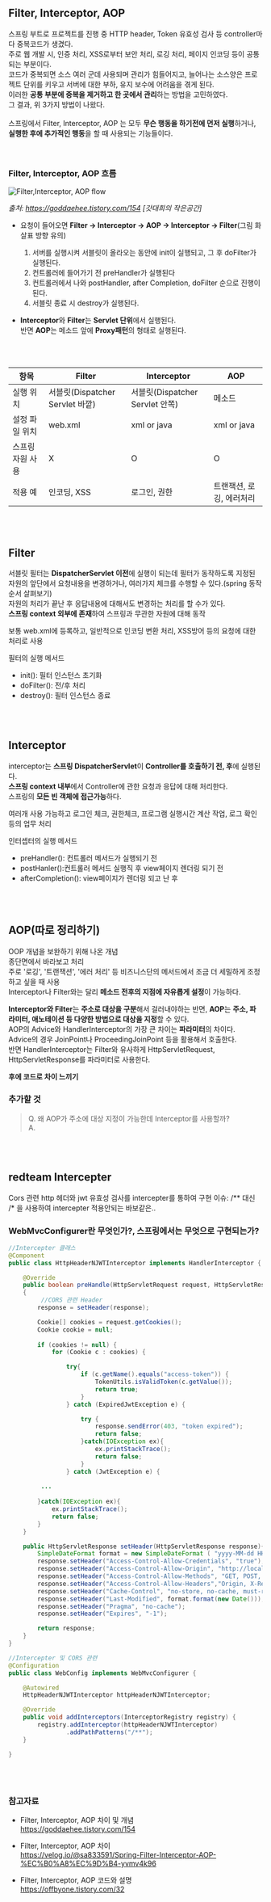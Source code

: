 ## Filter, Interceptor, AOP 

스프링 부트로 프로젝트를 진행 중 HTTP header, Token 유효성 검사 등 controller마다 중복코드가 생겼다.   
주로 웹 개발 시, 인증 처리, XSS로부터 보안 처리, 로깅 처리, 페이지 인코딩 등이 공통되는 부분이다.      
코드가 중복되면 소스 여러 군데 사용되며 관리가 힘들어지고, 늘어나는 소스양은 프로젝트 단위를 키우고 서버에 대한 부하, 유지 보수에 어려움을 겪게 된다.   
이러한 **공통 부분에 중복을 제거하고 한 곳에서 관리**하는 방법을 고민하였다.   
그 결과, 위 3가지 방법이 나왔다.   
<br/>
스프링에서 Filter, Interceptor, AOP 는 모두 **무슨 행동을 하기전에 먼저 실행**하거나, **실행한 후에 추가적인 행동**을 할 때 사용되는 기능들이다.   
<br/>
<br/>
### Filter, Interceptor, AOP 흐름
![Filter,Interceptor, AOP flow](./img/filterNinterceptorNAop.png)

*출처: https://goddaehee.tistory.com/154 [갓대희의 작은공간]*
<br/>

- 요청이 들어오면 **Filter → Interceptor → AOP → Interceptor → Filter**(그림 화살표 방향 유의)
   1. 서버를 실행시켜 서블릿이 올라오는 동안에 init이 실행되고, 그 후 doFilter가 실행된다. 
   2. 컨트롤러에 들어가기 전 preHandler가 실행된다
   3. 컨트롤러에서 나와 postHandler, after Completion, doFilter 순으로 진행이 된다.
   4. 서블릿 종료 시 destroy가 실행된다.
   
- **Interceptor**와 **Filter**는 **Servlet 단위**에서 실행된다.   
반면 **AOP**는 메소드 앞에 **Proxy패턴**의 형태로 실행된다.
<br/>
<br/>

|항목|Filter|Interceptor|AOP|
|------|------|---|---|
|실행 위치|서블릿(Dispatcher Servlet 바깥)|서블릿(Dispatcher Servlet 안쪽)|메소드|
|설정 파일 위치|web.xml|xml or java|xml or java|
|스프링 자원 사용|X|O|O|
|적용 예|인코딩, XSS|로그인, 권한|트랜잭션, 로깅, 에러처리|
<br/>
<br/>

## Filter
서블릿 필터는 **DispatcherServlet 이전**에 실행이 되는데 필터가 동작하도록 지정된 자원의 앞단에서 요청내용을 변경하거나,  여러가지 체크를 수행할 수 있다.(spring 동작 순서 살펴보기)   
자원의 처리가 끝난 후 응답내용에 대해서도 변경하는 처리를 할 수가 있다.   
**스프링 context 외부에 존재**하여 스프링과 무관한 자원에 대해 동작   
   
보통 web.xml에 등록하고, 일반적으로 인코딩 변환 처리, XSS방어 등의 요청에 대한 처리로 사용   

필터의 실행 메서드
- init(): 필터 인스턴스 초기화
- doFilter(): 전/후 처리
- destroy(): 필터 인스턴스 종료
<br/>
<br/>
   
## Interceptor
interceptor는 **스프링 DispatcherServlet**이 **Controller를 호출하기 전, 후**에 실행된다.   
**스프링 context 내부**에서 Controller에 관한 요청과 응답에 대해 처리한다.   
스프링의 **모든 빈 객체에 접근가능**하다.   
   
여러개 사용 가능하고 로그인 체크, 권한체크, 프로그램 실행시간 계산 작업, 로그 확인 등의 업무 처리   
   
인터셉터의 실행 메서드
- preHandler(): 컨트롤러 메서드가 실행되기 전
- postHanler():컨트롤러 메서드 실행직 후 view페이지 렌더링 되기 전
- afterCompletion(): view페이지가 렌더링 되고 난 후
<br/>
<br/>
   
## AOP(따로 정리하기)
OOP 개념을 보완하기 위해 나온 개념    
종단면에서 바라보고 처리   
주로 '로깅', '트랜잭션', '에러 처리' 등 비즈니스단의 메서드에서 조금 더 세밀하게 조정하고 싶을 때 사용   
Interceptor나 Filter와는 달리 **메소드 전후의 지점에 자유롭게 설정**이 가능하다.   
    
**Interceptor와 Filter**는 **주소로 대상을 구분**해서 걸러내야하는 반면, **AOP**는 **주소, 파라미터, 애노테이션 등 다양한 방법으로 대상을 지정**할 수 있다.   
AOP의 Advice와 HandlerInterceptor의 가장 큰 차이는 **파라미터**의 차이다.   
Advice의 경우 JoinPoint나 ProceedingJoinPoint 등을 활용해서 호출한다.   
반면 HandlerInterceptor는 Filter와 유사하게 HttpServletRequest, HttpServletResponse를 파라미터로 사용한다.

**후에 코드로 차이 느끼기**   

### 추가할 것
> Q. 왜 AOP가 주소에 대상 지정이 가능한데 Interceptor를 사용할까?    
A.

<br/>
<br/>

## redteam Intercepter
Cors 관련 http 헤더와 jwt 유효성 검사를 intercepter를 통하여 구현
이슈: /** 대신 /* 을 사용하여 intercepter 적용안되는 바보같은..

### WebMvcConfigurer란 무엇인가?, 스프링에서는 무엇으로 구현되는가?

``` java
//Intercepter 클래스
@Component
public class HttpHeaderNJWTInterceptor implements HandlerInterceptor {

    @Override
    public boolean preHandle(HttpServletRequest request, HttpServletResponse response, Object handler)
    {
         //CORS 관련 Header
        response = setHeader(response);

        Cookie[] cookies = request.getCookies();
        Cookie cookie = null;
        
        if (cookies != null) {
            for (Cookie c : cookies) {

                try{
                    if (c.getName().equals("access-token")) {
                        TokenUtils.isValidToken(c.getValue());
                        return true;
                    }
                } catch (ExpiredJwtException e) {

                    try {
                        response.sendError(403, "token expired");
                        return false;
                    }catch(IOException ex){
                        ex.printStackTrace();
                        return false;
                    }
                } catch (JwtException e) {
                
         ...
                
        }catch(IOException ex){
            ex.printStackTrace();
            return false;
        }
    }

    public HttpServletResponse setHeader(HttpServletResponse response){
        SimpleDateFormat format = new SimpleDateFormat ( "yyyy-MM-dd HH:mm:ss");
        response.setHeader("Access-Control-Allow-Credentials", "true");
        response.setHeader("Access-Control-Allow-Origin", "http://localhost:8080");
        response.setHeader("Access-Control-Allow-Methods", "GET, POST, PUT, OPTIONS, DELETE");
        response.setHeader("Access-Control-Allow-Headers","Origin, X-Requested-With, Content-Type, Accept");
        response.setHeader("Cache-Control", "no-store, no-cache, must-revalidate, post-check=0, pre-check=0, max-age=0");
        response.setHeader("Last-Modified", format.format(new Date()));
        response.setHeader("Pragma", "no-cache");
        response.setHeader("Expires", "-1");

        return response;
    }
}

//Intercepter 및 CORS 관련 
@Configuration
public class WebConfig implements WebMvcConfigurer {

    @Autowired
    HttpHeaderNJWTInterceptor httpHeaderNJWTInterceptor;

    @Override
    public void addInterceptors(InterceptorRegistry registry) {
        registry.addInterceptor(httpHeaderNJWTInterceptor)
                .addPathPatterns("/**");
    }

}
```

<br/>
<br/>

### 참고자료
- Filter, Interceptor, AOP 차이 및 개념   
https://goddaehee.tistory.com/154   
   
- Filter, Interceptor, AOP 차이   
https://velog.io/@sa833591/Spring-Filter-Interceptor-AOP-%EC%B0%A8%EC%9D%B4-yvmv4k96   
   
- Filter, Interceptor, AOP 코드와 설명   
https://offbyone.tistory.com/32   
